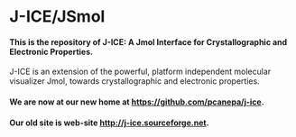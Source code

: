 # J-ICE/JSmol

#### This is the repository of J-ICE: A Jmol Interface for Crystallographic and Electronic Properties.

J-ICE is an extension of the powerful, platform independent molecular visualizer Jmol, towards crystallographic and electronic properties. 

#### We are now at our new home at https://github.com/pcanepa/j-ice.

#### Our old site is web-site http://j-ice.sourceforge.net. 
